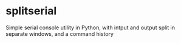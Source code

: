 # splitserial
Simple serial console utility in Python, with intput and output split in separate windows, and a command history
